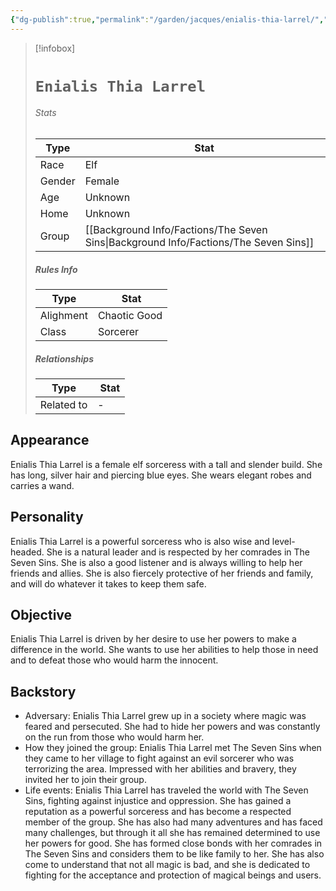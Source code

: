 ```yaml
---
{"dg-publish":true,"permalink":"/garden/jacques/enialis-thia-larrel/","tags":["npc jack 7sins"]}
---
```



> [!infobox]
> # `Enialis Thia Larrel`    
> ###### Stats  
> Type |  Stat |  
> ---|---|  
> Race | Elf |  
> Gender | Female |  
> Age | Unknown |  
> Home| Unknown |
> Group|[[Background Info/Factions/The Seven Sins\|Background Info/Factions/The Seven Sins]]|
> ##### Rules Info
> Type |  Stat |  
> ---|---|  
> Alighment | Chaotic Good |  
> Class | Sorcerer |  
>  ##### Relationships
> Type |  Stat |  
> ---|---|  
> Related to | - |  

## Appearance

Enialis Thia Larrel is a female elf sorceress with a tall and slender build. She has long, silver hair and piercing blue eyes. She wears elegant robes and carries a wand.

## Personality

Enialis Thia Larrel is a powerful sorceress who is also wise and level-headed. She is a natural leader and is respected by her comrades in The Seven Sins. She is also a good listener and is always willing to help her friends and allies. She is also fiercely protective of her friends and family, and will do whatever it takes to keep them safe.

## Objective

Enialis Thia Larrel is driven by her desire to use her powers to make a difference in the world. She wants to use her abilities to help those in need and to defeat those who would harm the innocent.

## Backstory

-   Adversary: Enialis Thia Larrel grew up in a society where magic was feared and persecuted. She had to hide her powers and was constantly on the run from those who would harm her.
-   How they joined the group: Enialis Thia Larrel met The Seven Sins when they came to her village to fight against an evil sorcerer who was terrorizing the area. Impressed with her abilities and bravery, they invited her to join their group.
-   Life events: Enialis Thia Larrel has traveled the world with The Seven Sins, fighting against injustice and oppression. She has gained a reputation as a powerful sorceress and has become a respected member of the group. She has also had many adventures and has faced many challenges, but through it all she has remained determined to use her powers for good. She has formed close bonds with her comrades in The Seven Sins and considers them to be like family to her. She has also come to understand that not all magic is bad, and she is dedicated to fighting for the acceptance and protection of magical beings and users.

